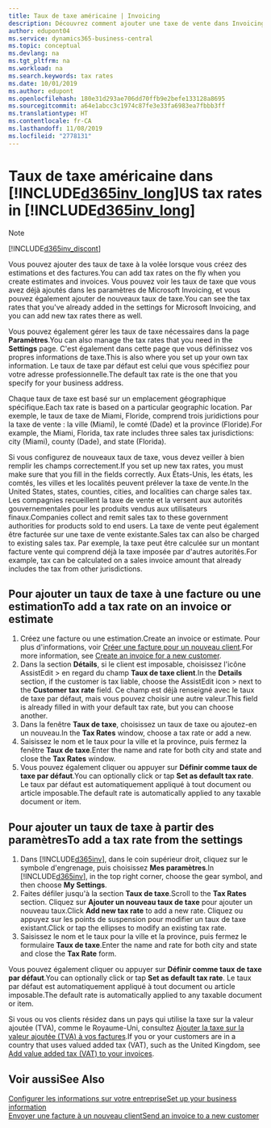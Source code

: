 ```yaml
---
title: Taux de taxe américaine | Invoicing
description: Découvrez comment ajouter une taxe de vente dans Invoicing. Ajoutez un taux de taxe par défaut basé sur votre propre adresse, puis ajoutez des taux de taxe pour vos clients.
author: edupont04
ms.service: dynamics365-business-central
ms.topic: conceptual
ms.devlang: na
ms.tgt_pltfrm: na
ms.workload: na
ms.search.keywords: tax rates
ms.date: 10/01/2019
ms.author: edupont
ms.openlocfilehash: 180e31d293ae706dd70ffb9e2befe133128a8695
ms.sourcegitcommit: a64e1abcc3c1974c87fe3e33fa6983ea7fbbb3ff
ms.translationtype: HT
ms.contentlocale: fr-CA
ms.lasthandoff: 11/08/2019
ms.locfileid: "2778131"
---
```

# <a name="us-tax-rates-in-included365inv_longincludesd365inv_longmd"></a><span data-ttu-id="b9425-104">Taux de taxe américaine dans [!INCLUDE[d365inv_long](includes/d365inv_long.md)]</span><span class="sxs-lookup"><span data-stu-id="b9425-104">US tax rates in [!INCLUDE[d365inv_long](includes/d365inv_long.md)]</span></span>
> [!Note]
> [!INCLUDE[d365inv_discont](includes/d365inv_discont.md)]

<span data-ttu-id="b9425-105">Vous pouvez ajouter des taux de taxe à la volée lorsque vous créez des estimations et des factures.</span><span class="sxs-lookup"><span data-stu-id="b9425-105">You can add tax rates on the fly when you create estimates and invoices.</span></span> <span data-ttu-id="b9425-106">Vous pouvez voir les taux de taxe que vous avez déjà ajoutés dans les paramètres de Microsoft Invoicing, et vous pouvez également ajouter de nouveaux taux de taxe.</span><span class="sxs-lookup"><span data-stu-id="b9425-106">You can see the tax rates that you've already added in the settings for Microsoft Invoicing, and you can add new tax rates there as well.</span></span>  

<span data-ttu-id="b9425-107">Vous pouvez également gérer les taux de taxe nécessaires dans la page **Paramètres**.</span><span class="sxs-lookup"><span data-stu-id="b9425-107">You can also manage the tax rates that you need in the **Settings** page.</span></span> <span data-ttu-id="b9425-108">C'est également dans cette page que vous définissez vos propres informations de taxe.</span><span class="sxs-lookup"><span data-stu-id="b9425-108">This is also where you set up your own tax information.</span></span> <span data-ttu-id="b9425-109">Le taux de taxe par défaut est celui que vous spécifiez pour votre adresse professionnelle.</span><span class="sxs-lookup"><span data-stu-id="b9425-109">The default tax rate is the one that you specify for your business address.</span></span>  

<span data-ttu-id="b9425-110">Chaque taux de taxe est basé sur un emplacement géographique spécifique.</span><span class="sxs-lookup"><span data-stu-id="b9425-110">Each tax rate is based on a particular geographic location.</span></span> <span data-ttu-id="b9425-111">Par exemple, le taux de taxe de Miami, Floride, comprend trois juridictions pour la taxe de vente : la ville (Miami), le comté (Dade) et la province (Floride).</span><span class="sxs-lookup"><span data-stu-id="b9425-111">For example, the Miami, Florida, tax rate includes three sales tax jurisdictions: city (Miami), county (Dade), and state (Florida).</span></span>  

<span data-ttu-id="b9425-112">Si vous configurez de nouveaux taux de taxe, vous devez veiller à bien remplir les champs correctement.</span><span class="sxs-lookup"><span data-stu-id="b9425-112">If you set up new tax rates, you must make sure that you fill in the fields correctly.</span></span> <span data-ttu-id="b9425-113">Aux États-Unis, les états, les comtés, les villes et les localités peuvent prélever la taxe de vente.</span><span class="sxs-lookup"><span data-stu-id="b9425-113">In the United States, states, counties, cities, and localities can charge sales tax.</span></span> <span data-ttu-id="b9425-114">Les compagnies recueillent la taxe de vente et la versent aux autorités gouvernementales pour les produits vendus aux utilisateurs finaux.</span><span class="sxs-lookup"><span data-stu-id="b9425-114">Companies collect and remit sales tax to these government authorities for products sold to end users.</span></span> <span data-ttu-id="b9425-115">La taxe de vente peut également être facturée sur une taxe de vente existante.</span><span class="sxs-lookup"><span data-stu-id="b9425-115">Sales tax can also be charged to existing sales tax.</span></span> <span data-ttu-id="b9425-116">Par exemple, la taxe peut être calculée sur un montant facture vente qui comprend déjà la taxe imposée par d'autres autorités.</span><span class="sxs-lookup"><span data-stu-id="b9425-116">For example, tax can be calculated on a sales invoice amount that already includes the tax from other jurisdictions.</span></span>  

## <a name="to-add-a-tax-rate-on-an-invoice-or-estimate"></a><span data-ttu-id="b9425-117">Pour ajouter un taux de taxe à une facture ou une estimation</span><span class="sxs-lookup"><span data-stu-id="b9425-117">To add a tax rate on an invoice or estimate</span></span>

1. <span data-ttu-id="b9425-118">Créez une facture ou une estimation.</span><span class="sxs-lookup"><span data-stu-id="b9425-118">Create an invoice or estimate.</span></span> <span data-ttu-id="b9425-119">Pour plus d'informations, voir [Créer une facture pour un nouveau client](send-invoice.md).</span><span class="sxs-lookup"><span data-stu-id="b9425-119">For more information, see [Create an invoice for a new customer](send-invoice.md).</span></span>  
2. <span data-ttu-id="b9425-120">Dans la section **Détails**, si le client est imposable, choisissez l'icône AssistEdit > en regard du champ **Taux de taxe client**.</span><span class="sxs-lookup"><span data-stu-id="b9425-120">In the **Details** section, if the customer is tax liable, choose the AssistEdit icon > next to the **Customer tax rate** field.</span></span> <span data-ttu-id="b9425-121">Ce champ est déjà renseigné avec le taux de taxe par défaut, mais vous pouvez choisir une autre valeur.</span><span class="sxs-lookup"><span data-stu-id="b9425-121">This field is already filled in with your default tax rate, but you can choose another.</span></span>  
3. <span data-ttu-id="b9425-122">Dans la fenêtre **Taux de taxe**, choisissez un taux de taxe ou ajoutez-en un nouveau.</span><span class="sxs-lookup"><span data-stu-id="b9425-122">In the **Tax Rates** window, choose a tax rate or add a new.</span></span>  
4. <span data-ttu-id="b9425-123">Saisissez le nom et le taux pour la ville et la province, puis fermez la fenêtre **Taux de taxe**.</span><span class="sxs-lookup"><span data-stu-id="b9425-123">Enter the name and rate for both city and state and close the **Tax Rates** window.</span></span>  
5. <span data-ttu-id="b9425-124">Vous pouvez également cliquer ou appuyer sur **Définir comme taux de taxe par défaut**.</span><span class="sxs-lookup"><span data-stu-id="b9425-124">You can optionally click or tap **Set as default tax rate**.</span></span> <span data-ttu-id="b9425-125">Le taux par défaut est automatiquement appliqué à tout document ou article imposable.</span><span class="sxs-lookup"><span data-stu-id="b9425-125">The default rate is automatically applied to any taxable document or item.</span></span>  

## <a name="to-add-a-tax-rate-from-the-settings"></a><span data-ttu-id="b9425-126">Pour ajouter un taux de taxe à partir des paramètres</span><span class="sxs-lookup"><span data-stu-id="b9425-126">To add a tax rate from the settings</span></span>

1. <span data-ttu-id="b9425-127">Dans [!INCLUDE[d365inv](includes/d365inv.md)], dans le coin supérieur droit, cliquez sur le symbole d'engrenage, puis choisissez **Mes paramètres**.</span><span class="sxs-lookup"><span data-stu-id="b9425-127">In [!INCLUDE[d365inv](includes/d365inv.md)], in the top right corner, choose the gear symbol, and then choose **My Settings**.</span></span>  
2. <span data-ttu-id="b9425-128">Faites défiler jusqu'à la section **Taux de taxe**.</span><span class="sxs-lookup"><span data-stu-id="b9425-128">Scroll to the **Tax Rates** section.</span></span> <span data-ttu-id="b9425-129">Cliquez sur **Ajouter un nouveau taux de taxe** pour ajouter un nouveau taux.</span><span class="sxs-lookup"><span data-stu-id="b9425-129">Click **Add new tax rate** to add a new rate.</span></span> <span data-ttu-id="b9425-130">Cliquez ou appuyez sur les points de suspension pour modifier un taux de taxe existant.</span><span class="sxs-lookup"><span data-stu-id="b9425-130">Click or tap the ellipses to modify an existing tax rate.</span></span>  
3. <span data-ttu-id="b9425-131">Saisissez le nom et le taux pour la ville et la province, puis fermez le formulaire **Taux de taxe**.</span><span class="sxs-lookup"><span data-stu-id="b9425-131">Enter the name and rate for both city and state and close the **Tax Rate** form.</span></span>  

<span data-ttu-id="b9425-132">Vous pouvez également cliquer ou appuyer sur **Définir comme taux de taxe par défaut**.</span><span class="sxs-lookup"><span data-stu-id="b9425-132">You can optionally click or tap **Set as default tax rate**.</span></span> <span data-ttu-id="b9425-133">Le taux par défaut est automatiquement appliqué à tout document ou article imposable.</span><span class="sxs-lookup"><span data-stu-id="b9425-133">The default rate is automatically applied to any taxable document or item.</span></span>  

<span data-ttu-id="b9425-134">Si vous ou vos clients résidez dans un pays qui utilise la taxe sur la valeur ajoutée (TVA), comme le Royaume-Uni, consultez [Ajouter la taxe sur la valeur ajoutée (TVA) à vos factures](add-vat.md).</span><span class="sxs-lookup"><span data-stu-id="b9425-134">If you or your customers are in a country that uses valued added tax (VAT), such as the United Kingdom, see [Add value added tax (VAT) to your invoices](add-vat.md).</span></span>  

## <a name="see-also"></a><span data-ttu-id="b9425-135">Voir aussi</span><span class="sxs-lookup"><span data-stu-id="b9425-135">See Also</span></span>

[<span data-ttu-id="b9425-136">Configurer les informations sur votre entreprise</span><span class="sxs-lookup"><span data-stu-id="b9425-136">Set up your business information</span></span>](set-up-business-profile.md)  
[<span data-ttu-id="b9425-137">Envoyer une facture à un nouveau client</span><span class="sxs-lookup"><span data-stu-id="b9425-137">Send an invoice to a new customer</span></span>](send-invoice.md)  
